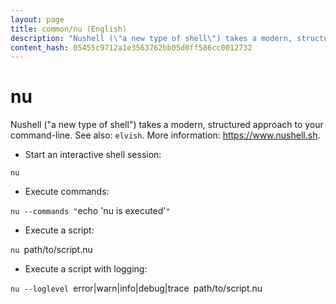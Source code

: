 ```yaml
---
layout: page
title: common/nu (English)
description: "Nushell (\"a new type of shell\") takes a modern, structured approach to your command-line."
content_hash: 05455c9712a1e3563762bb05d0ff586cc0012732
---
```

# nu

Nushell ("a new type of shell") takes a modern, structured approach to your command-line.
See also: `elvish`.
More information: <https://www.nushell.sh>.

- Start an interactive shell session:

`nu`

- Execute commands:

`nu --commands "`<span class="tldr-var badge badge-pill bg-dark-lm bg-white-dm text-white-lm text-dark-dm font-weight-bold">echo 'nu is executed'</span>`"`

- Execute a script:

`nu `<span class="tldr-var badge badge-pill bg-dark-lm bg-white-dm text-white-lm text-dark-dm font-weight-bold">path/to/script.nu</span>

- Execute a script with logging:

`nu --loglevel `<span class="tldr-var badge badge-pill bg-dark-lm bg-white-dm text-white-lm text-dark-dm font-weight-bold">error|warn|info|debug|trace</span>` `<span class="tldr-var badge badge-pill bg-dark-lm bg-white-dm text-white-lm text-dark-dm font-weight-bold">path/to/script.nu</span>
